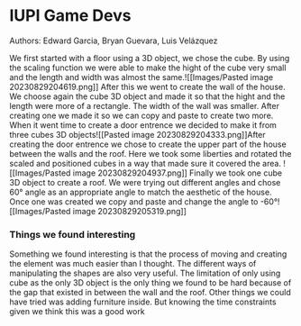 # IUPI Game Devs

Authors: Edward Garcia, Bryan Guevara, Luis Velázquez

We first started with a floor using a 3D object, we chose the cube. By using the scaling function we were able to make the hight of the cube very small and the length and width was almost the same.![[Images/Pasted image 20230829204619.png]]
After this we went to create the wall of the house. We choose again the cube 3D object and made it so that the hight and the length were more of a rectangle. The width of the wall was smaller. After creating one we made it so we can copy and paste to create two more. When it went time to create a door entrence we decided to make it from three cubes 3D objects![[Pasted image 20230829204333.png]]After creating the door entrence we chose to create the upper part of the house between the walls and the roof. Here we took some liberties and rotated the scaled and positioned cubes in a way that made sure it covered the area. ![[Images/Pasted image 20230829204937.png]]
 Finally we took one cube 3D object to create a roof. We were trying out different angles and chose 60° angle as an appropriate angle to match the aesthetic of the house. Once one was created we copy and paste and change the angle to -60°![[Images/Pasted image 20230829205319.png]] 


### Things we found interesting

Something we found interesting is that the process of moving and creating the element was much easier than I thought. The different ways of manipulating the shapes are also very useful. The limitation of only using cube as the only 3D object is the only thing we found to be hard because of the gap that existed in between the wall and the roof. Other things we could have tried was adding furniture inside. But knowing the time constraints given we think this was a good work 